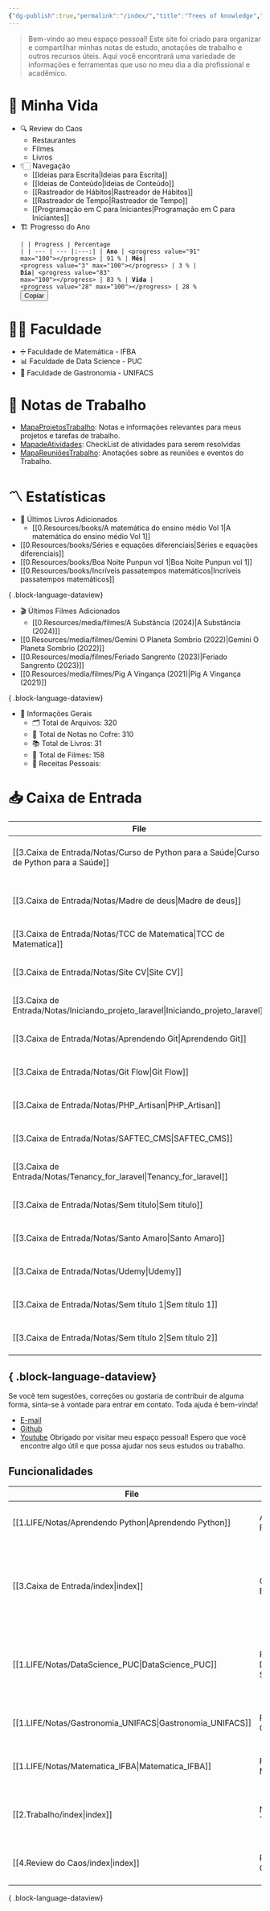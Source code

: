```yaml
---
{"dg-publish":true,"permalink":"/index/","title":"Trees of knowledge","tags":["gardenEntry"],"noteIcon":""}
---
```



> Bem-vindo ao meu espaço pessoal! Este site foi criado para organizar e compartilhar minhas notas de estudo, anotações de trabalho e outros recursos úteis. Aqui você encontrará uma variedade de informações e ferramentas que uso no meu dia a dia profissional e acadêmico.

# 🌱 Minha Vida
- 🔍 Review do Caos
    - Restaurantes
    - Filmes
    - Livros
-   👇🏻 Navegação
    - [[Ideias para Escrita\|Ideias para Escrita]]
    - [[Ideias de Conteúdo\|Ideias de Conteúdo]]
    - [[Rastreador de Hábitos\|Rastreador de Hábitos]]
    - [[Rastreador de Tempo\|Rastreador de Tempo]]
    - [[Programação em C para Iniciantes\|Programação em C para Iniciantes]]
-   🏗️ Progresso do Ano
    <span><span><pre><code>|  | Progress  | Percentage |
| --- | --- |:---:|
| **Ano** | &lt;progress value="91" max="100"&gt;&lt;/progress&gt; | 91 %
| **Mês**| &lt;progress value="3" max="100"&gt;&lt;/progress&gt; | 3 %
| **Dia**| &lt;progress value="83" max="100"&gt;&lt;/progress&gt; | 83 %
| **Vida** | &lt;progress value="28" max="100"&gt;&lt;/progress&gt; | 28 %
</code><button class="copy-code-button">Copiar</button></pre></span></span>

# 👨‍🎓 Faculdade
- ➗ Faculdade de Matemática - IFBA
- 📊 Faculdade de Data Science - PUC
- 🍲 Faculdade de Gastronomia - UNIFACS
# 💼 Notas de Trabalho
- [MapaProjetosTrabalho](2.Trabalho/Moc/MapaProjetosTrabalho.md): Notas e informações relevantes para meus projetos e tarefas de trabalho.
- [MapadeAtividades](2.Trabalho/Moc/MapadeAtividades.md): CheckList de atividades para serem resolvidas
- [MapaReuniõesTrabalho](2.Trabalho/Moc/MapaReuni%C3%B5esTrabalho.md): Anotações sobre as reuniões e eventos do Trabalho.
# 〽️ Estatísticas

-   📖 Últimos Livros Adicionados
    - [[0.Resources/books/A matemática do ensino médio Vol 1\|A matemática do ensino médio Vol 1]]
- [[0.Resources/books/Séries e equações diferenciais\|Séries e equações diferenciais]]
- [[0.Resources/books/Boa Noite Punpun vol 1\|Boa Noite Punpun vol 1]]
- [[0.Resources/books/Incríveis passatempos matemáticos\|Incríveis passatempos matemáticos]]

{ .block-language-dataview}
- 🎬 Últimos Filmes Adicionados
    - [[0.Resources/media/filmes/A Substância (2024)\|A Substância (2024)]]
- [[0.Resources/media/filmes/Gemini O Planeta Sombrio (2022)\|Gemini O Planeta Sombrio (2022)]]
- [[0.Resources/media/filmes/Feriado Sangrento (2023)\|Feriado Sangrento (2023)]]
- [[0.Resources/media/filmes/Pig A Vingança (2021)\|Pig A Vingança (2021)]]

{ .block-language-dataview}
-   📼 Informações Gerais
    -   🗂️ Total de Arquivos: 320
    -   📝 Total de Notas no Cofre: 310
    -   📚 Total de Livros: 31
    -   🍿 Total de Filmes: 158
    -   🍲 Receitas Pessoais: 
# 📥 Caixa de Entrada
| File                                                                                       | Criado em                     |
| ------------------------------------------------------------------------------------------ | ----------------------------- |
| [[3.Caixa de Entrada/Notas/Curso de Python para a Saúde\|Curso de Python para a Saúde]] | 10:16 PM - September 14, 2024 |
| [[3.Caixa de Entrada/Notas/Madre de deus\|Madre de deus]]                               | 10:16 PM - September 14, 2024 |
| [[3.Caixa de Entrada/Notas/TCC de Matematica\|TCC de Matematica]]                       | 3:46 PM - September 18, 2024  |
| [[3.Caixa de Entrada/Notas/Site CV\|Site CV]]                                           | 3:09 PM - September 24, 2024  |
| [[3.Caixa de Entrada/Notas/Iniciando_projeto_laravel\|Iniciando_projeto_laravel]]       | 7:04 PM - September 24, 2024  |
| [[3.Caixa de Entrada/Notas/Aprendendo Git\|Aprendendo Git]]                             | 3:26 PM - September 28, 2024  |
| [[3.Caixa de Entrada/Notas/Git Flow\|Git Flow]]                                         | 5:03 PM - September 28, 2024  |
| [[3.Caixa de Entrada/Notas/PHP_Artisan\|PHP_Artisan]]                                   | 6:30 PM - September 30, 2024  |
| [[3.Caixa de Entrada/Notas/SAFTEC_CMS\|SAFTEC_CMS]]                                     | 9:52 AM - October 08, 2024    |
| [[3.Caixa de Entrada/Notas/Tenancy_for_laravel\|Tenancy_for_laravel]]                   | 10:50 AM - October 10, 2024   |
| [[3.Caixa de Entrada/Notas/Sem título\|Sem título]]                                     | 12:12 PM - October 15, 2024   |
| [[3.Caixa de Entrada/Notas/Santo Amaro\|Santo Amaro]]                                   | 4:11 PM - October 15, 2024    |
| [[3.Caixa de Entrada/Notas/Udemy\|Udemy]]                                               | 11:47 AM - October 25, 2024   |
| [[3.Caixa de Entrada/Notas/Sem título 1\|Sem título 1]]                                 | 2:42 PM - October 29, 2024    |
| [[3.Caixa de Entrada/Notas/Sem título 2\|Sem título 2]]                                 | 8:47 AM - November 01, 2024   |

{ .block-language-dataview}
---
Se você tem sugestões, correções ou gostaria de contribuir de alguma forma, sinta-se à vontade para entrar em contato. Toda ajuda é bem-vinda!
-   [E-mail](mailto:samuraiflamesf@gmail.com)
-   [Github](https://github.com/Samuraiflamesf/CofreObisidian)
-   [Youtube](https://youtube.com/user/SamuraiFlameSF)
Obrigado por visitar meu espaço pessoal! Espero que você encontre algo útil e que possa ajudar nos seus estudos ou trabalho.

## Funcionalidades
| File                                                         | title                  | description                                                                       |
| ------------------------------------------------------------ | ---------------------- | --------------------------------------------------------------------------------- |
| [[1.LIFE/Notas/Aprendendo Python\|Aprendendo Python]]     | Aprendendo Python      | Anotações sobre meu estudo em python.                                             |
| [[3.Caixa de Entrada/index\|index]]                       | Caixa de Entrada       | Estas anotações são ideias livres, sem julgamento, todos pensamentos sem limpeza. |
| [[1.LIFE/Notas/DataScience_PUC\|DataScience_PUC]]         | Faculdade Data Science | Anotações sobre minha pós em Ciência de Dados Aplicada à Saúde.                   |
| [[1.LIFE/Notas/Gastronomia_UNIFACS\|Gastronomia_UNIFACS]] | Faculdade Gastronomia  | Anotações sobre minha faculdade de Gastronomia.                                   |
| [[1.LIFE/Notas/Matematica_IFBA\|Matematica_IFBA]]         | Faculdade Matemática   | Anotações sobre minha faculdade de Matemática.                                    |
| [[2.Trabalho/index\|index]]                               | Notas de Trabalho      | Notas e informações relevantes ao meu trabalho.                                   |
| [[4.Review do Caos/index\|index]]                         | Review do Caos         | Estas anotações são review de coisas.                                             |

{ .block-language-dataview}
